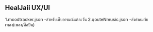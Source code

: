 ## HealJaii UX/UI
1.moodtracker.json -สำหรับเก็บอารมณ์แต่ละวัน
2.qouteNmusic.json -ส่งคำคมกับเพลง(เพลง/ศิลปิน)
